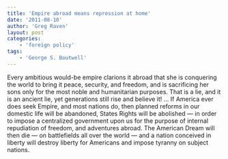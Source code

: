```yaml
---
title: 'Empire abroad means repression at home'
date: '2011-08-10'
author: 'Greg Raven'
layout: post
categories:
    - 'foreign policy'
tags:
    - 'George S. Boutwell'
---
```


Every ambitious would-be empire clarions it abroad that she is conquering the world to bring it peace, security, and freedom, and is sacrificing her sons only for the most noble and humanitarian purposes. That is a lie, and it is an ancient lie, yet generations still rise and believe it! … If America ever does seek Empire, and most nations do, then planned reforms in our domestic life will be abandoned, States Rights will be abolished — in order to impose a centralized government upon us for the purpose of internal repudiation of freedom, and adventures abroad. The American Dream will then die — on battlefields all over the world — and a nation conceived in liberty will destroy liberty for Americans and impose tyranny on subject nations.